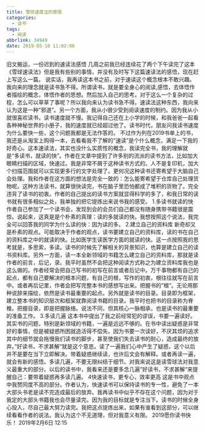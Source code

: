 ```yaml
---
title: 雪球速度法的感悟
categories:
  - 读书
tags:
  - 阅读
abbrlink: 34949
date: 2019-05-10 11:02:08
---
```

旧文搬运，一份迟到的速读法感悟
		几周之前我已经连续花了两个下午读完了这本《雪球速读法》但是我有些别的事情，并没有及时写下这篇速读法的感悟，现在赶上写这么一篇。
		说实话，我再读这本书之前，对于速读这个概念根本不敢兴趣。我向来的理念就是读书急不得。所谓读书，就是要全身心的阅读,感悟，去体悟作者描绘的概念，体悟作者的思想。然后加入自己的思考。对于这么一个复杂的过程，怎么可以草草了事呢？所以我向来认为读书急不得。速读法这种东西，我向来认为这是一种”邪道”。另一个方面，我从小很少受到阅读速度的制约。因为我从小就很喜欢读书，读书速度就不慢。我记得自己还在上小学的时候，和我爸爸一起看各种神秘世界的小册子，我的速度就已经超过他了。读书时代，朋友问我读书速度为什么要快一些，这个问题我都是无法作答的。
		不过作为列在2019书单上的书，我还是从淘宝上购得一本，去看看我不了解的“速读”是个什么概念，满足一下我的好奇心。这本速读法，其实也没什么实质性的概念，我读完全书，我的理解就是“多读书，就读的快”。作者在文章中提到了许多别的流派的读书方法，比如加大眼睛扫描的区域，快速过。我是非常不屑于这种读书方式的。人不是复印机，加大个扫描范围就可以实现更多行的文字处理了。更何况这种读书还寄希望于大脑自己会处理。我和作者在这方面的想法是完全一致的：怎么能寄希望于仓库自己处理货物呢。这种方法读书，就算很快读完，书在脑子里恐怕都成了堆积的货物了。完全违背了读书的初衷。作者的自己提出的读书方案就显得科学的多了，和我日常的读书就有很多相似之处，我单独的把它提炼出来说书我的感受。
		1.多读书就读的快
		作者自己参加了一个读书会，发现到会的会员们自己都没有随身携带书籍很是震惊。说起来，这真是是个朴素的真理：读的多就读的快。我想按照这个说法，我完全可以回答我的同学为什么读的快：因为读的多。
		2.建立自己的资料库
		新奇却又是朴素的观点。可能取决于作者的观点，读书要建立自己的资料库，读的书在自己的资料库之中的就读的快。比如医学生读医学方面的就读的快。这一点按照我的思考就是，多思索，多读。读书的时候先了解相关的背景知识，也算是建立自己的读书资料库。另外一方面，读一本全新领域的书籍怎么建立自己的资料库，那就是读作者的前言，后记，录。我平时虽然不会把这种阅读方式称之为建立资料库我也是这么做的。作者经常会把自己写书的初写在前言或者后记中。万千事物都有自己的起点，都有自己要解决的根本问题，有自己的根，写作的初衷，根往往就写在前言中。或者再后记里，作者会把写完整本书的感想写出来。把握书的”根“。无论用那种说辞来描绘，依然是读书最重要的起点。另外就是读书的目录。目录即为框架，建立整本书的知识层次和框架就靠阅读书籍的目录。我平时也把书的目录称为脊椎。把握目录，即是把握脉络。说法不同，但其核心一脉相承，也是读书的最重要的准备工作。
		3.多读几遍
		这本书中提出了我之前经常犯的谬误，书要一遍读好。其实书的问题，特别是新领域的书籍，一遍是远远不够的。在书中读出疑惑是非常好的事情，但是被疑惑所困就造活得不偿失。因为书要一次读好，不厌其烦的追求其中的细节就会拖慢我们读书的脚步，甚至使我们失去读书的耐心，造成最终的放弃。”好读书，不求甚解“就是这个意思。读了一遍我们心中产生了疑惑，这个以后并不是要在当下立即解决。带着疑惑继续读，也许后文会有解释。或者再读一遍，就会有新的感悟。多读几遍，不要无限纠结于细节。对我来说这是读雪球法对我意义最重大的部分。以后的读书中，我看来还是要多念几遍”好读书，不求甚解“来提醒自己：要带着疑惑再多读几遍。
		4快速读书，更专心，效率更高
		这是书中观点中我赞同度不高的部分。作者认为，快速读书可以保持读书的专一性，避免了一本大部头书老是读不完造成最后的放弃。我再读书中似乎不存在这个问题，因为对于我定的大部头书籍我也会尽量读完。因为我的目标就是专注当下。读书的时候全身心投入，尽自己最大努力读完。我把这点提炼出来，如果有谁看到这部分，可以继续看看作者的说法。我认为这个不无道理，但对我意义有限。
		2019愿你读书快乐！
2019年2月6日 12:15
